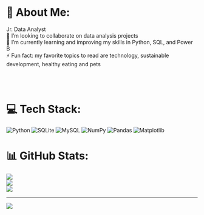 # 💫 About Me:
Jr. Data Analyst <br> 👯 I’m looking to collaborate on data analysis projects<br>🌱 I’m currently learning and improving my skills in Python, SQL, and Power B<br>⚡ Fun fact: my favorite topics to read are technology, sustainable development, healthy eating and pets<br><br><br><br>

# 💻 Tech Stack:
![Python](https://img.shields.io/badge/python-3670A0?style=plastic&logo=python&logoColor=ffdd54) ![SQLite](https://img.shields.io/badge/sqlite-%2307405e.svg?style=plastic&logo=sqlite&logoColor=white) ![MySQL](https://img.shields.io/badge/mysql-4479A1.svg?style=plastic&logo=mysql&logoColor=white) ![NumPy](https://img.shields.io/badge/numpy-%23013243.svg?style=plastic&logo=numpy&logoColor=white) ![Pandas](https://img.shields.io/badge/pandas-%23150458.svg?style=plastic&logo=pandas&logoColor=white) ![Matplotlib](https://img.shields.io/badge/Matplotlib-%23ffffff.svg?style=plastic&logo=Matplotlib&logoColor=black)
# 📊 GitHub Stats:
![](https://github-readme-stats.vercel.app/api?username=karencc86&theme=dark&hide_border=false&include_all_commits=false&count_private=true)<br/>
![](https://nirzak-streak-stats.vercel.app/?user=karencc86&theme=dark&hide_border=false)<br/>
![](https://github-readme-stats.vercel.app/api/top-langs/?username=karencc86&theme=dark&hide_border=false&include_all_commits=false&count_private=true&layout=compact)

---
[![](https://visitcount.itsvg.in/api?id=karencc86&icon=0&color=0)](https://visitcount.itsvg.in)

<!-- Proudly created with GPRM ( https://gprm.itsvg.in ) -->

